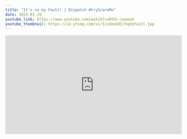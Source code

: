 ```yaml
---
title: "It's no my Fault! | Dispatch #tryScareMe"
date: 2023-01-19
youtube_link: https://www.youtube.com/watch?v=R5Vc-uaaoe8
youtube_thumbnail: https://i4.ytimg.com/vi/{videoId}/hqdefault.jpg
---
```

<iframe width="560" height="315" src="https://www.youtube.com/embed/R5Vc-uaaoe8" title="It's no my Fault! | Dispatch #tryScareMe" frameborder="0" allow="accelerometer; autoplay; clipboard-write; encrypted-media; gyroscope; picture-in-picture; web-share" allowfullscreen></iframe>
